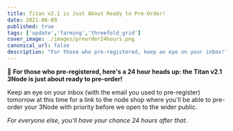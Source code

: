```yaml
---
title: Titan v2.1 is Just About Ready to Pre-Order!
date: 2021-06-09
published: true
tags: ['update','farming','threefold_grid']
cover_image: ./images/preorder24hours.png
canonical_url: false
description: "For those who pre-registered, keep an eye on your inbox!"
---
```


📣 **For those who pre-registered, here's a 24 hour heads up: the Titan v2.1 3Node is just about ready to pre-order!**

Keep an eye on your inbox (with the email you used to pre-register) tomorrow at this time for a link to the node shop where you'll be able to pre-order your 3Node with priority before we open to the wider public.

*For everyone else, you'll have your chance 24 hours after that.*
